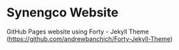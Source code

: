 # Synengco Website

GitHub Pages website using Forty - Jekyll Theme (https://github.com/andrewbanchich/Forty-Jekyll-Theme)
